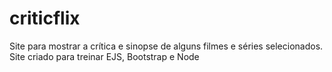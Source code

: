 # criticflix
Site para mostrar a crítica e sinopse de alguns filmes e séries selecionados. Site criado para treinar EJS, Bootstrap e Node
